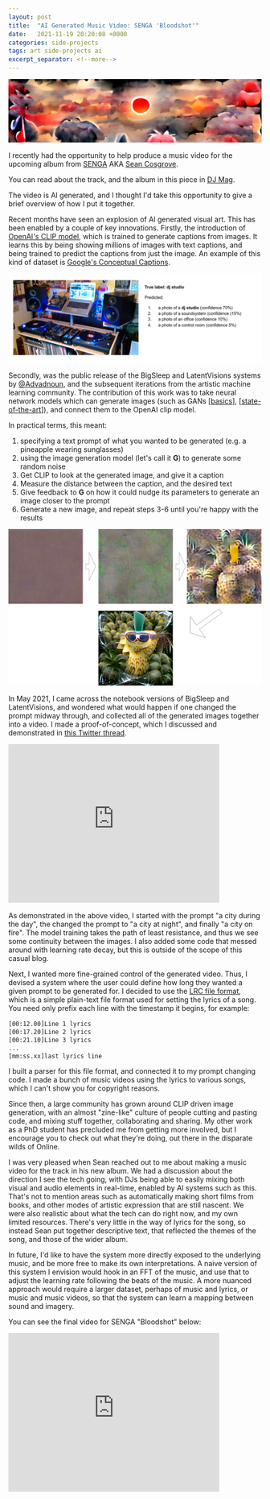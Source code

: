 ```yaml
---
layout: post
title:  "AI Generated Music Video: SENGA 'Bloodshot'"
date:   2021-11-19 20:20:08 +0000
categories: side-projects
tags: art side-projects ai
excerpt_separator: <!--more-->
---
```


<img src="/assets/sean_video/red_sun.png" width="1024">

I recently had the opportunity to help produce a music video for the upcoming album from [SENGA](https://soundcloud.com/supersenga) AKA [Sean Cosgrove](https://twitter.com/seancosgrxve).

You can read about the track, and the album in this piece in [DJ Mag](https://djmag.com/music/premiere-senga-bloodshot).

The video is AI generated, and I thought I'd take this opportunity to give a brief overview of how I put it together.


<!--more-->

Recent months have seen an explosion of AI generated visual art.
This has been enabled by a couple of key innovations.  Firstly, the introduction of [OpenAI's CLIP model](https://openai.com/blog/clip/), which is trained to generate captions from images.
It learns this by being showing millions of images with text captions, and being trained to predict the captions from just the image.
An example of this kind of dataset is [Google's Conceptual Captions](https://ai.google.com/research/ConceptualCaptions/).


![](/assets/sean_video/clip_labeling.png)

Secondly, was the public release of the BigSleep and LatentVisions systems by [@Advadnoun](https://twitter.com/advadnoun), and the subsequent iterations from the artistic machine learning community.
The contribution of this work was to take neural network models which can generate images (such as GANs [[basics](https://developers.google.com/machine-learning/gan/gan_structure)], [[state-of-the-art](https://nvlabs.github.io/stylegan3/)]), and connect them to the OpenAI clip model.

In practical terms, this meant:
1. specifying a text prompt of what you wanted to be generated (e.g. a pineapple wearing sunglasses)
2. using the image generation model (let's call it **G**) to generate some random noise
3. Get CLIP to look at the generated image, and give it a caption
4. Measure the distance between the caption, and the desired text
5. Give feedback to **G** on how it could nudge its parameters to generate an image closer to the prompt
6. Generate a new image, and repeat steps 3-6 until you're happy with the results

![](/assets/sean_video/pineapple.png)


In May 2021, I came across the notebook versions of BigSleep and LatentVisions, and wondered what would happen if one changed the prompt midway through, and collected all of the generated images together into a video.
I made a proof-of-concept, which I discussed and demonstrated in [this Twitter thread](https://twitter.com/PerryGibson_/status/1388492677285662722).

<iframe width="420" height="315" src="https://www.youtube.com/embed/iAEy1YzmS9Y" frameborder="0" allowfullscreen></iframe>

As demonstrated in the above video, I started with the prompt "a city during the day", the changed the prompt to "a city at night", and finally "a city on fire".
The model training takes the path of least resistance, and thus we see some continuity between the images.
I also added some code that messed around with learning rate decay, but this is outside of the scope of this casual blog.


Next, I wanted more fine-grained control of the generated video.
Thus, I devised a system where the user could define how long they wanted a given prompt to be generated for.
I decided to use the [LRC file format](https://en.wikipedia.org/wiki/LRC_(file_format)), which is a simple plain-text file format used for setting the lyrics of a song.
You need only prefix each line with the timestamp it begins, for example:

```
[00:12.00]Line 1 lyrics
[00:17.20]Line 2 lyrics
[00:21.10]Line 3 lyrics
...
[mm:ss.xx]last lyrics line

```

I built a parser for this file format, and connected it to my prompt changing code.
I made a bunch of music videos using the lyrics to various songs, which I can't show you for copyright reasons.

Since then, a large community has grown around CLIP driven image generation, with an almost "zine-like" culture of people cutting and pasting code, and mixing stuff together, collaborating and sharing.
My other work as a PhD student has precluded me from getting more involved, but I encourage you to check out what they're doing, out there in the disparate wilds of Online.

I was very pleased when Sean reached out to me about making a music video for the track in his new album.
We had a discussion about the direction I see the tech going, with DJs being able to easily mixing both visual and audio elements in real-time, enabled by AI systems such as this.
That's not to mention areas such as automatically making short films from books, and other modes of artistic expression that are still nascent.
We were also realistic about what the tech can do right now, and my own limited resources.
There's very little in the way of lyrics for the song, so instead Sean put together descriptive text, that reflected the themes of the song, and those of the wider album.

In future, I'd like to have the system more directly exposed to the underlying music, and be more free to make its own interpretations.
A naive version of this system I envision would hook in an FFT of the music, and use that to adjust the learning rate following the beats of the music.
A more nuanced approach would require a larger dataset, perhaps of music and lyrics, or music and music videos, so that the system can learn a mapping between sound and imagery.

You can see the final video for SENGA "Bloodshot" below:

<iframe width="420" height="315" src="https://www.youtube.com/embed/kr13e8_TD9Q" frameborder="0" allowfullscreen></iframe>
